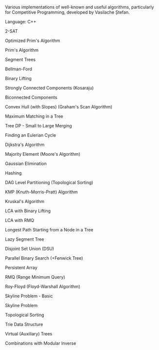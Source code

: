 Various implementations of well-known and useful algorithms, particularly for Competitive Programming, developed by Vasilache Ștefan.

Language: C++


2-SAT

Optimized Prim's Algorithm

Prim's Algorithm

Segment Trees

Bellman-Ford

Binary Lifting

Strongly Connected Components (Kosaraju)

Biconnected Components

Convex Hull (with Slopes) (Graham's Scan Algorithm)

Maximum Matching in a Tree

Tree DP - Small to Large Merging

Finding an Eulerian Cycle

Dijkstra's Algorithm

Majority Element (Moore's Algorithm)

Gaussian Elimination

Hashing

DAG Level Partitioning (Topological Sorting)

KMP (Knuth-Morris-Pratt) Algorithm

Kruskal's Algorithm

LCA with Binary Lifting

LCA with RMQ

Longest Path Starting from a Node in a Tree

Lazy Segment Tree

Disjoint Set Union (DSU)

Parallel Binary Search (+Fenwick Tree)

Persistent Array

RMQ (Range Minimum Query)

Roy-Floyd (Floyd-Warshall Algorithm)

Skyline Problem - Basic

Skyline Problem

Topological Sorting

Trie Data Structure

Virtual (Auxiliary) Trees

Combinations with Modular Inverse
